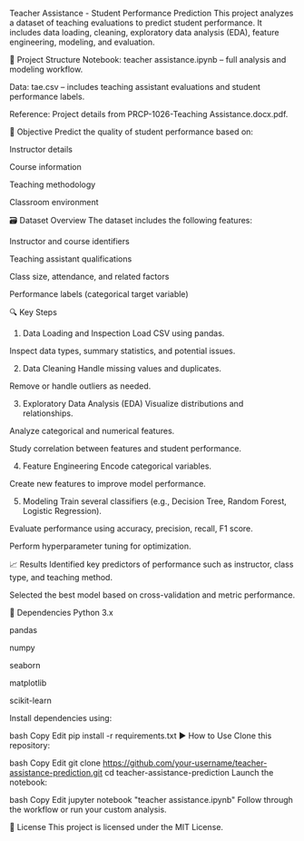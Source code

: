 Teacher Assistance - Student Performance Prediction
This project analyzes a dataset of teaching evaluations to predict student performance. It includes data loading, cleaning, exploratory data analysis (EDA), feature engineering, modeling, and evaluation.

📁 Project Structure
Notebook: teacher assistance.ipynb – full analysis and modeling workflow.

Data: tae.csv – includes teaching assistant evaluations and student performance labels.

Reference: Project details from PRCP-1026-Teaching Assistance.docx.pdf.

🎯 Objective
Predict the quality of student performance based on:

Instructor details

Course information

Teaching methodology

Classroom environment

🗃️ Dataset Overview
The dataset includes the following features:

Instructor and course identifiers

Teaching assistant qualifications

Class size, attendance, and related factors

Performance labels (categorical target variable)

🔍 Key Steps
1. Data Loading and Inspection
Load CSV using pandas.

Inspect data types, summary statistics, and potential issues.

2. Data Cleaning
Handle missing values and duplicates.

Remove or handle outliers as needed.

3. Exploratory Data Analysis (EDA)
Visualize distributions and relationships.

Analyze categorical and numerical features.

Study correlation between features and student performance.

4. Feature Engineering
Encode categorical variables.

Create new features to improve model performance.

5. Modeling
Train several classifiers (e.g., Decision Tree, Random Forest, Logistic Regression).

Evaluate performance using accuracy, precision, recall, F1 score.

Perform hyperparameter tuning for optimization.

📈 Results
Identified key predictors of performance such as instructor, class type, and teaching method.

Selected the best model based on cross-validation and metric performance.

🧰 Dependencies
Python 3.x

pandas

numpy

seaborn

matplotlib

scikit-learn

Install dependencies using:

bash
Copy
Edit
pip install -r requirements.txt
▶️ How to Use
Clone this repository:

bash
Copy
Edit
git clone https://github.com/your-username/teacher-assistance-prediction.git
cd teacher-assistance-prediction
Launch the notebook:

bash
Copy
Edit
jupyter notebook "teacher assistance.ipynb"
Follow through the workflow or run your custom analysis.

📃 License
This project is licensed under the MIT License.

